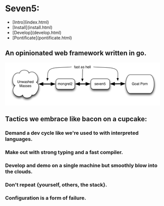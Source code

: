 # Seven5:

<nav>
    <ul>
        <li>[Intro](index.html)</li>
        <li>[Install](install.html)</li>
        <li>[Develop](develop.html)</li>
        <li>[Pontificate](pontificate.html)</li>
    </ul>
</nav>

## An opinionated web framework written in go.

![Block Diagram](Seven5BlockDiagram.png)

## Tactics we embrace like bacon on a cupcake:

### Demand a dev cycle like we're used to with interpreted languages.

### Make out with strong typing and a fast compiler.

### Develop and demo on a single machine but smoothly blow into the clouds.

### Don't repeat {yourself, others, the stack}.

### Configuration is a form of failure.
